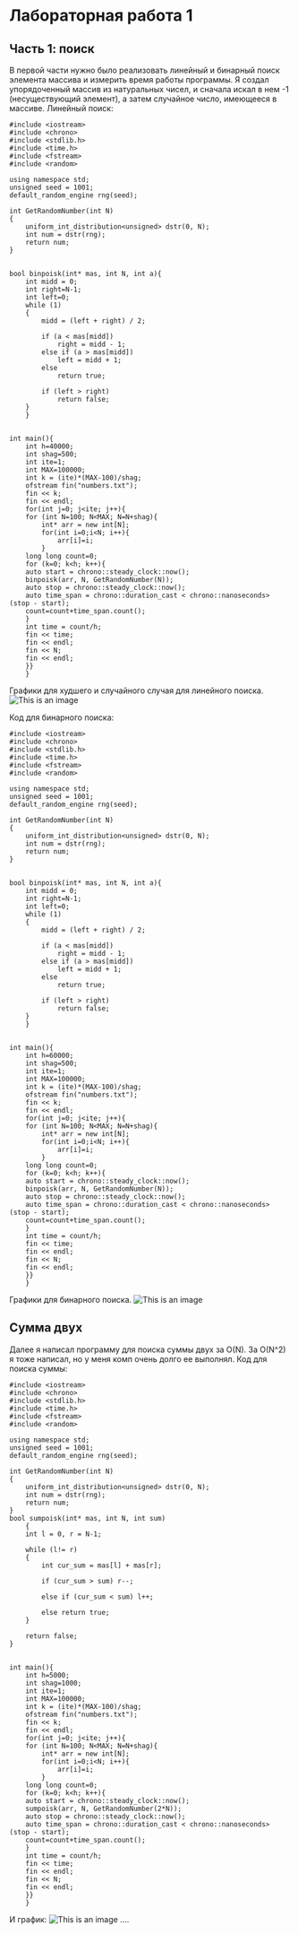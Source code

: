# Лабораторная работа 1
## Часть 1: поиск
В первой части нужно было реализовать линейный и бинарный поиск элемента массива и измерить время работы программы. Я создал упорядоченный массив из натуральных чисел, и сначала искал в нем -1 (несуществующий элемент), а затем случайное число, имеющееся в массиве.
Линейный поиск:
```
#include <iostream>
#include <chrono>
#include <stdlib.h>
#include <time.h>
#include <fstream>
#include <random>

using namespace std;
unsigned seed = 1001;
default_random_engine rng(seed);

int GetRandomNumber(int N)
{
    uniform_int_distribution<unsigned> dstr(0, N);
	int num = dstr(rng);
    return num;
}


bool binpoisk(int* mas, int N, int a){
    int midd = 0;
    int right=N-1;
    int left=0;
	while (1)
	{
		midd = (left + right) / 2;
		
		if (a < mas[midd])       
			right = midd - 1;      
		else if (a > mas[midd])  
			left = midd + 1;	   
		else                       
			return true;           

		if (left > right)          
			return false;
	}
    }


int main(){
    int h=40000;
    int shag=500;
    int ite=1;
    int MAX=100000;
    int k = (ite)*(MAX-100)/shag;
    ofstream fin("numbers.txt");
    fin << k;
    fin << endl;
    for(int j=0; j<ite; j++){
    for (int N=100; N<MAX; N=N+shag){
        int* arr = new int[N];
        for(int i=0;i<N; i++){
            arr[i]=i;
        }
    long long count=0;
    for (k=0; k<h; k++){
    auto start = chrono::steady_clock::now();
    binpoisk(arr, N, GetRandomNumber(N));
    auto stop = chrono::steady_clock::now();
    auto time_span = chrono::duration_cast < chrono::nanoseconds> (stop - start);
    count=count+time_span.count();
    }
    int time = count/h; 
    fin << time;
    fin << endl;
    fin << N;
    fin << endl;
    }}
    }
```
Графики для худшего и случайного случая для линейного поиска.
![This is an image](/Lab_1_subfiles/G1.png)

Код для бинарного поиска:
```
#include <iostream>
#include <chrono>
#include <stdlib.h>
#include <time.h>
#include <fstream>
#include <random>

using namespace std;
unsigned seed = 1001;
default_random_engine rng(seed);

int GetRandomNumber(int N)
{
    uniform_int_distribution<unsigned> dstr(0, N);
	int num = dstr(rng);
    return num;
}


bool binpoisk(int* mas, int N, int a){
    int midd = 0;
    int right=N-1;
    int left=0;
	while (1)
	{
		midd = (left + right) / 2;
		
		if (a < mas[midd])       
			right = midd - 1;      
		else if (a > mas[midd])  
			left = midd + 1;	   
		else                       
			return true;           

		if (left > right)          
			return false;
	}
    }


int main(){
    int h=60000;
    int shag=500;
    int ite=1;
    int MAX=100000;
    int k = (ite)*(MAX-100)/shag;
    ofstream fin("numbers.txt");
    fin << k;
    fin << endl;
    for(int j=0; j<ite; j++){
    for (int N=100; N<MAX; N=N+shag){
        int* arr = new int[N];
        for(int i=0;i<N; i++){
            arr[i]=i;
        }
    long long count=0;
    for (k=0; k<h; k++){
    auto start = chrono::steady_clock::now();
    binpoisk(arr, N, GetRandomNumber(N));
    auto stop = chrono::steady_clock::now();
    auto time_span = chrono::duration_cast < chrono::nanoseconds> (stop - start);
    count=count+time_span.count();
    }
    int time = count/h; 
    fin << time;
    fin << endl;
    fin << N;
    fin << endl;
    }}
    }
```
Графики для бинарного поиска.
![This is an image](/Lab_1_subfiles/G2.png)
## Сумма двух
Далее я написал программу для поиска суммы двух за O(N). За O(N^2) я тоже написал, но у меня комп очень долго ее выполнял. 
Код для поиска суммы:
```
#include <iostream>
#include <chrono>
#include <stdlib.h>
#include <time.h>
#include <fstream>
#include <random>

using namespace std;
unsigned seed = 1001;
default_random_engine rng(seed);

int GetRandomNumber(int N)
{
    uniform_int_distribution<unsigned> dstr(0, N);
	int num = dstr(rng);
    return num;
}
bool sumpoisk(int* mas, int N, int sum)
    {
    int l = 0, r = N-1;
    
    while (l!= r)
    {
        int cur_sum = mas[l] + mas[r];
        
        if (cur_sum > sum) r--;
        
        else if (cur_sum < sum) l++;
        
        else return true;
    }
    
    return false;
}


int main(){
    int h=5000;
    int shag=1000;
    int ite=1;
    int MAX=100000;
    int k = (ite)*(MAX-100)/shag;
    ofstream fin("numbers.txt");
    fin << k;
    fin << endl;
    for(int j=0; j<ite; j++){
    for (int N=100; N<MAX; N=N+shag){
        int* arr = new int[N];
        for(int i=0;i<N; i++){
            arr[i]=i;
        }
    long long count=0;
    for (k=0; k<h; k++){
    auto start = chrono::steady_clock::now();
    sumpoisk(arr, N, GetRandomNumber(2*N));
    auto stop = chrono::steady_clock::now();
    auto time_span = chrono::duration_cast < chrono::nanoseconds> (stop - start);
    count=count+time_span.count();
    }
    int time = count/h; 
    fin << time;
    fin << endl;
    fin << N;
    fin << endl;
    }}
    }
```
И график:
![This is an image](/Lab_1_subfiles/G3.png)
....
